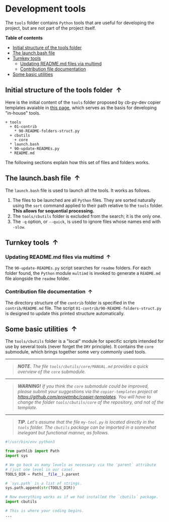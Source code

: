 <!----------------------------------------------------------------
  -- File created by the ''multimd'' project, version 1.0.0.    --
  --                                                            --
  -- ''multimd'', soon to be available on PyPI, is developed at --
  -- https://github.com/bc-tools/for-dev/tree/main/multimd      --
  ---------------------------------------------------------------->


Development tools
=================

The `tools` folder contains `Python` tools that are useful for developing the project, but are not part of the project itself.

**Table of contents**

<a id="MULTIMD-GO-BACK-TO-TOC"></a>
- [Initial structure of the tools folder](#MULTIMD-TOC-ANCHOR-0)
- [The launch.bash file](#MULTIMD-TOC-ANCHOR-1)
- [Turnkey tools](#MULTIMD-TOC-ANCHOR-2)
    - [Updating README.md files via multimd](#MULTIMD-TOC-ANCHOR-3)
    - [Contribution file documentation](#MULTIMD-TOC-ANCHOR-4)
- [Some basic utilities](#MULTIMD-TOC-ANCHOR-5)

<a id="MULTIMD-TOC-ANCHOR-0"></a>
Initial structure of the tools folder <a href="#MULTIMD-GO-BACK-TO-TOC" style="text-decoration: none;"><span style="margin-left: 0.25em; font-weight: bold; position: relative; top: -.5pt;">&#x2191;</span></a>
-------------------------------------

Here is the initial content of the `tools` folder proposed by cb-py-dev copier templates avaiable in [this page](https://github.com/projetmbc/copier-templates/tree/main/cb-py-dev), which serves as the basis for developing "in-house" tools.

~~~
+ tools
  + 01-contrib
    * 90-README-folders-struct.py
  + cbutils
    + core
  * launch.bash
  * 90-update-READMEs.py
  * README.md
~~~

The following sections explain how this set of files and folders works.

<a id="MULTIMD-TOC-ANCHOR-1"></a>
The launch.bash file <a href="#MULTIMD-GO-BACK-TO-TOC" style="text-decoration: none;"><span style="margin-left: 0.25em; font-weight: bold; position: relative; top: -.5pt;">&#x2191;</span></a>
--------------------

The `launch.bash` file is used to launch all the tools. It works as follows.

1. The files to be launched are all `Python` files. They are sorted naturally using the `sort` command applied to their path relative to the `tools` folder. **This allows for sequential processing.**
2. The `tools/cbutils` folder is excluded from the search; it is the only one.
3. The `-q` option, or `--quick`, is used to ignore files whose names end with `-slow`.

<a id="MULTIMD-TOC-ANCHOR-2"></a>
Turnkey tools <a href="#MULTIMD-GO-BACK-TO-TOC" style="text-decoration: none;"><span style="margin-left: 0.25em; font-weight: bold; position: relative; top: -.5pt;">&#x2191;</span></a>
-------------

<a id="MULTIMD-TOC-ANCHOR-3"></a>
### Updating README.md files via multimd <a href="#MULTIMD-GO-BACK-TO-TOC" style="text-decoration: none;"><span style="margin-left: 0.25em; font-weight: bold; position: relative; top: -.5pt;">&#x2191;</span></a>

The `90-update-READMEs.py` script searches for `readme` folders. For each folder found, the `Python` module `multimd` is invoked to generate a `README.md` file alongside the `readme` folder.

<a id="MULTIMD-TOC-ANCHOR-4"></a>
### Contribution file documentation <a href="#MULTIMD-GO-BACK-TO-TOC" style="text-decoration: none;"><span style="margin-left: 0.25em; font-weight: bold; position: relative; top: -.5pt;">&#x2191;</span></a>

The directory structure of the `contrib` folder is specified in the `contrib/README.md` file. The script
`01-contrib/90-README-folders-struct.py` is designed to update this printed structure automatically.

<a id="MULTIMD-TOC-ANCHOR-5"></a>
Some basic utilities <a href="#MULTIMD-GO-BACK-TO-TOC" style="text-decoration: none;"><span style="margin-left: 0.25em; font-weight: bold; position: relative; top: -.5pt;">&#x2191;</span></a>
--------------------

The `tools/cbutils` folder is a "local" module for specific scripts intended for use by several tools (never forget the `DRY` principle). It contains the `core` submodule, which brings together some very commonly used tools.

---

> ***NOTE.*** *The file `tools/cbutils/core/MANUAL.md` provides a quick overview of the `core` submodule.*

---

> ***WARNING!*** *If you think the `core` submodule could be improved, please submit your suggestions via the `copier-templates` project at https://github.com/projetmbc/copier-templates. You will have to change the folder `tools/cbutils/core` of the repository, and not of the template.*

---

> ***TIP.*** *Let's assume that the file `my-tool.py` is located directly in the `tools` folder. The `cbutils` package can be imported in a somewhat inelegant but functional manner, as follows.*

~~~python
#!/usr/bin/env python3

from pathlib import Path
import sys

# We go back as many levels as necessary via the `parent` attribute
# (just one level in our case).
TOOLS_DIR = Path(__file__).parent

# `sys.path` is a list of strings.
sys.path.append(str(TOOLS_DIR))

# Now everything works as if we had installed the `cbutils` package.
import cbutils

# This is where your coding begins.
...
~~~
